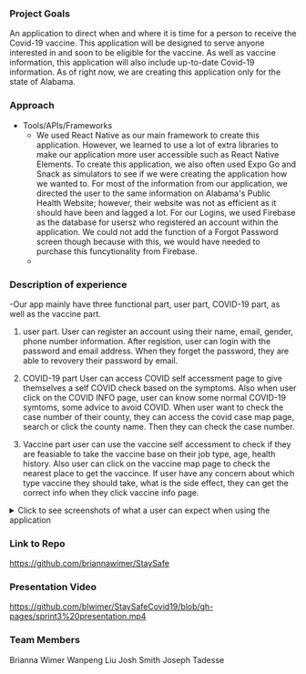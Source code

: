 ### Project Goals
An application to direct when and where it is time for a person to receive the Covid-19 vaccine. This application will be designed to serve anyone interested in and soon to be eligible for the vaccine. As well as vaccine information, this application will also include up-to-date Covid-19 information. As of right now, we are creating this application only for the state of Alabama.

### Approach
* Tools/APIs/Frameworks
  - We used React Native as our main framework to create this application. However, we learned to use a lot of extra libraries to make our application more user accessible such as React Native Elements. To create this application, we also often used Expo Go and Snack as simulators to see if we were creating the application how we wanted to. For most of the information from our application, we directed the user to the same information on Alabama's Public Health Website; however, their website was not as efficient as it should have been and lagged a lot. For our Logins, we used Firebase as the database for usersz who registered an account within the application. We could not add the function of a Forgot Password screen though because with this, we would have needed to purchase this funcytionality from Firebase. 
  - 
 
### Description of experience 
  -Our app mainly have three functional part, user part, COVID-19 part, as well as the vaccine part.
  
1) user part.
User can register an account using their name, email, gender, phone number information.
After registion, user can login with the password and email address.
When they forget the password, they are able to revovery their password by email.

2) COVID-19 part
User can access COVID self accessment page to give themselves a self COVID check based on the symptoms.
Also when user click on the COVID INFO page, user can know some normal COVID-19 symtoms, some advice to avoid COVID.
When user want to check the case number of their county, they can access the covid case map page, search or click the county name. Then they can check the case number. 

3) Vaccine part
user can use the vaccine self accessment to check if they are feasiable to take the vaccine base on their job type, age, health history.
Also user can click on the vaccine map page to check the nearest place to get the vaccince.
If user have any concern about which type vaccine they should take, what is the side effect, they can get the correct info when they click vaccine info page. 


<details>
<summary>Click to see screenshots of what a user can expect when using the application</summary>
- <img width="215" alt="home" src="https://user-images.githubusercontent.com/62617888/107789377-1d689280-6d17-11eb-807e-b4067ed82bb2.png"> 
- <img width="215" alt="495-1" src="https://user-images.githubusercontent.com/62617888/107788618-39b7ff80-6d16-11eb-8e0a-657bc37b0d54.png">
- <img width="215" alt="495-2" src="https://user-images.githubusercontent.com/62617888/107788638-3e7cb380-6d16-11eb-96fd-3ab4a1851d3e.png">
- <img width="215" alt="495-3" src="https://user-images.githubusercontent.com/62617888/107788645-4177a400-6d16-11eb-9fdf-d3bfaebb1438.png">
- <img width="215" alt="495-4" src="https://user-images.githubusercontent.com/62617888/107788653-44729480-6d16-11eb-97e2-a7acd54bed02.png">
- <img width="215" alt="495-5" src="https://user-images.githubusercontent.com/62617888/107788658-46d4ee80-6d16-11eb-9893-46495bf87a14.png">
- <img width="215" alt="495-6" src="https://user-images.githubusercontent.com/62617888/107788662-49374880-6d16-11eb-83db-15b22e8bd61a.png">
- <img width="215" alt="495-7" src="https://user-images.githubusercontent.com/62617888/107788675-4ccacf80-6d16-11eb-910e-30bceb86ddb4.png">
- <img width="215" alt="495-8" src="https://user-images.githubusercontent.com/62617888/107788679-4fc5c000-6d16-11eb-9579-de595cebf247.png">
- <img width="215" alt="495-9" src="https://user-images.githubusercontent.com/62617888/107788709-56ecce00-6d16-11eb-8dbe-5289804445c5.png">
- <img width="215" alt="495-10" src="https://user-images.githubusercontent.com/62617888/107788737-5f450900-6d16-11eb-9cbe-562dda93f044.png">
</details>

### Link to Repo

https://github.com/briannawimer/StaySafe

### Presentation Video
https://github.com/blwimer/StaySafeCovid19/blob/gh-pages/sprint3%20presentation.mp4



### Team Members
Brianna Wimer
Wanpeng Liu
Josh Smith
Joseph Tadesse

